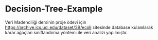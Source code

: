 # Decision-Tree-Example  
Veri Madenciliği dersinin proje ödevi için https://archive.ics.uci.edu/dataset/39/ecoli sitesinde database kulanılarak karar ağaçları sınıflandırma yöntemi ile veri analizi yapılmıştır.
